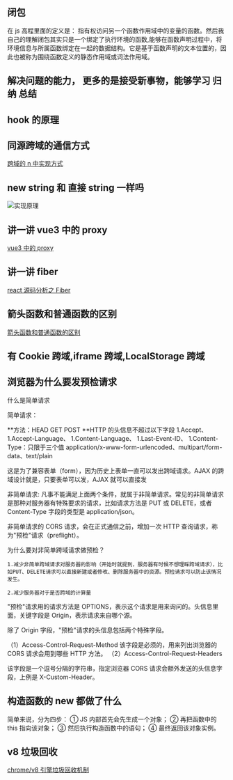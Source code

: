 ## 闭包

在 js 高程里面的定义是： 指有权访问另一个函数作用域中的变量的函数。然后我自己的理解闭包其实只是一个绑定了执行环境的函数,能够在函数声明过程中，将环境信息与所属函数绑定在一起的数据结构。它是基于函数声明的文本位置的，因此也被称为围绕函数定义的静态作用域或词法作用域。

## 解决问题的能力， 更多的是接受新事物，能够学习 归纳 总结

## hook 的原理

## 同源跨域的通信方式

[跨域的 n 中实现方式](../../html&css/跨域的%20N%20种实现方式.md)

## new string 和 直接 string 一样吗

![实现原理](2022-05-06-10-09-50.png)

## 讲一讲 vue3 中的 proxy

[vue3 中的 proxy](../../源码/vue/vue3相比vue2的提升点/vue3层面的双向数据绑定.md)

## 讲一讲 fiber

[react 源码分析之 Fiber](../../源码/React/react源码分析之Fiber.md)

## 箭头函数和普通函数的区别

[箭头函数和普通函数的区别](../../JS/ES6之解构赋值与箭头函数的妙用.md)

## 有 Cookie 跨域,iframe 跨域,LocalStorage 跨域

## 浏览器为什么要发预检请求

什么是简单请求

简单请求：

**方法：HEAD GET POST
**HTTP 的头信息不超过以下字段
1.Accept、
1.Accept-Language、
1.Content-Language、
1.Last-Event-ID、
1.Content-Type：只限于三个值 application/x-www-form-urlencoded、multipart/form-data、text/plain

这是为了兼容表单（form），因为历史上表单一直可以发出跨域请求。AJAX 的跨域设计就是，只要表单可以发，AJAX 就可以直接发

非简单请求:
凡事不能满足上面两个条件，就属于非简单请求。常见的非简单请求是那种对服务器有特殊要求的请求，比如请求方法是 PUT 或 DELETE，或者 Content-Type 字段的类型是 application/json。

非简单请求的 CORS 请求，会在正式通信之前，增加一次 HTTP 查询请求，称为"预检"请求（preflight）。

为什么要对非简单跨域请求做预检？

    1.减少非简单跨域请求对服务器的影响（开始时就提到，服务器有时候不想理睬跨域请求），比如PUT、DELETE请求可以直接新建或者修改、删除服务器中的资源。预检请求可以防止该情况发生。

    2.减少服务器对于是否跨域的计算量

"预检"请求用的请求方法是 OPTIONS，表示这个请求是用来询问的。头信息里面，关键字段是 Origin，表示请求来自哪个源。

除了 Origin 字段，"预检"请求的头信息包括两个特殊字段。

（1）Access-Control-Request-Method
该字段是必须的，用来列出浏览器的 CORS 请求会用到哪些 HTTP 方法。
（2）Access-Control-Request-Headers

该字段是一个逗号分隔的字符串，指定浏览器 CORS 请求会额外发送的头信息字段，上例是 X-Custom-Header。

## 构造函数的 new 都做了什么

简单来说，分为四步： ① JS 内部首先会先生成一个对象； ② 再把函数中的 this 指向该对象； ③ 然后执行构造函数中的语句； ④ 最终返回该对象实例。

## v8 垃圾回收

[chrome/v8 引擎垃圾回收机制](../../chrome/v8引擎垃圾回收机制.md)
